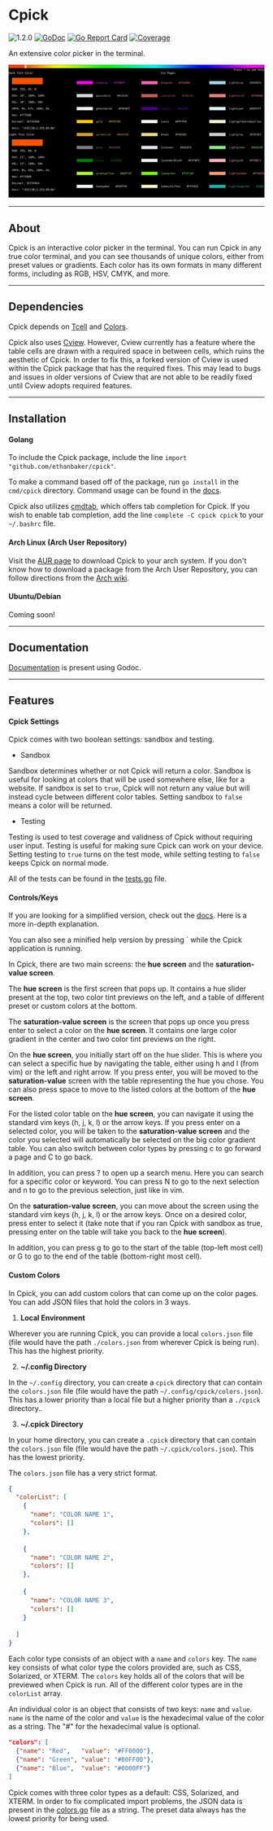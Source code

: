 # Cpick

![1.2.0](https://img.shields.io/badge/status-1.2.0-red)
[![GoDoc](https://godoc.org/github.com/ethanbaker/cpick?status.svg)](https://godoc.org/github.com/ethanbaker/cpick)
[![Go Report Card](https://goreportcard.com/badge/github.com/ethanbaker/cpick)](https://goreportcard.com/report/github.com/ethanbaker/cpick)
[![Coverage](https://gocover.io/_badge/github.com/ethanbaker/cpick)](https://gocover.io/github.com/ethanbaker/cpick)


An extensive color picker in the terminal.

![color picker image](logo.gif)

---

## About

Cpick is an interactive color picker in the terminal. You can run Cpick in any true color terminal, and you can see thousands of unique colors, either from preset values or gradients. Each color has its own formats in many different forms, including as RGB, HSV, CMYK, and more. 

---

## Dependencies

Cpick depends on [Tcell](github.com/gdamore/tcell) and [Colors](github.com/ethanbaker/colors).

Cpick also uses [Cview](gitlab.com/tslocum/cview). However, Cview currently has a feature where the table cells are drawn with a required space in between cells, which ruins the aesthetic of Cpick. In order to fix this, a forked version of Cview is used within the Cpick package that has the required fixes. This may lead to bugs and issues in older versions of Cview that are not able to be readily fixed until Cview adopts required features.

---

## Installation

#### Golang 

To include the Cpick package, include the line `import "github.com/ethanbaker/cpick"`.

To make a command based off of the package, run `go install` in the `cmd/cpick` directory. Command usage can be found in the [docs](https://godoc.org/github.com/ethanbaker/cpick).

Cpick also utilizes [cmdtab](https://github.com/rwxrob/cmdtab), which offers tab completion for Cpick. If you wish to enable tab completion, add the line `complete -C cpick cpick` to your `~/.bashrc` file.

#### Arch Linux (Arch User Repository)

Visit the [AUR page](https://aur.archlinux.org) to download Cpick to your arch system. If you don't know how to download a package from the Arch User Repository, you can follow directions from the [Arch wiki](https://wiki.archlinux.org/index.php/Arch_User_Repository#Installing_packages).

#### Ubuntu/Debian

Coming soon!

---

## Documentation

[Documentation](https://godoc.org/github.com/ethanbaker/cpick) is present using Godoc.

---

## Features

#### Cpick Settings

Cpick comes with two boolean settings: sandbox and testing.

* Sandbox

Sandbox determines whether or not Cpick will return a color. Sandbox is useful for looking at colors that will be used somewhere else, like for a website. If sandbox is set to `true`, Cpick will not return any value but will instead cycle between different color tables. Setting sandbox to `false` means a color will be returned. 

* Testing

Testing is used to test coverage and validness of Cpick without requiring user input. Testing is useful for making sure Cpick can work on your device. Setting testing to `true` turns on the test mode, while setting testing to `false` keeps Cpick on normal mode.

All of the tests can be found in the [tests.go](https://github.com/ethanbaker/cpick/blob/master/tests.go) file.

#### Controls/Keys

If you are looking for a simplified version, check out the [docs](https://github.com/ethanbaker/cpick/blob/master/colors.go). Here is a more in-depth explanation.

You can also see a minified help version by pressing \` while the Cpick application is running.

In Cpick, there are two main screens: the **hue screen** and the **saturation-value screen**.

The **hue screen** is the first screen that pops up. It contains a hue slider present at the top, two color tint previews on the left, and a table of different preset or custom colors at the bottom.

The **saturation-value screen** is the screen that pops up once you press enter to select a color on the **hue screen**. It contains one large color gradient in the center and two color tint previews on the right.

On the **hue screen**, you initially start off on the hue slider. This is where you can select a specific hue by navigating the table, either using h and l (from vim) or the left and right arrow. If you press enter, you will be moved to the **saturation-value** screen with the table representing the hue you chose. You can also press space to move to the listed colors at the bottom of the **hue screen**.

For the listed color table on the **hue screen**, you can navigate it using the standard vim keys (h, j, k, l) or the arrow keys. If you press enter on a selected color, you will be taken to the **saturation-value screen** and the color you selected will automatically be selected on the big color gradient table. You can also switch between color types by pressing c to go forward a page and C to go back.

In addition, you can press ? to open up a search menu. Here you can search for a specific color or keyword. You can press N to go to the next selection and n to go to the previous selection, just like in vim. 

On the **saturation-value screen**, you can move about the screen using the standard vim keys (h, j, k, l) or the arrow keys. Once on a desired color, press enter to select it (take note that if you ran Cpick with sandbox as true, pressing enter on the table will take you back to the **hue screen**).

In addition, you can press g to go to the start of the table (top-left most cell) or G to go to the end of the table (bottom-right most cell).

#### Custom Colors

In Cpick, you can add custom colors that can come up on the color pages. You can add JSON files that hold the colors in 3 ways.

1. **Local Environment**

Wherever you are running Cpick, you can provide a local `colors.json` file (file would have the path `./colors.json` from wherever Cpick is being run). This has the highest priority.

2. **~/.config Directory**

In the `~/.config` directory, you can create a `cpick` directory that can contain the `colors.json` file (file would have the path `~/.config/cpick/colors.json`). This has a lower priority than a local file but a higher priority than a `./cpick` directory..

3. **~/.cpick Directory**

In your home directory, you can create a `.cpick` directory that can contain the `colors.json` file (file would have the path `~/.cpick/colors.json`). This has the lowest priority.

The `colors.json` file has a very strict format. 

~~~json
{
  "colorList": [
    {
      "name": "COLOR NAME 1",
      "colors": []
    },

    {	
      "name": "COLOR NAME 2",
      "colors": []
    },

    {	
      "name": "COLOR NAME 3",
      "colors": []
    }

  ]
}
~~~

Each color type consists of an object with a `name` and `colors` key. The `name` key consists of what color type the colors provided are, such as CSS, Solarized, or XTERM. The `colors` key holds all of the colors that will be previewed when Cpick is run. All of the different color types are in the `colorList` array.

An individual color is an object that consists of two keys: `name` and `value`. `name` is the name of the color and `value` is the hexadecimal value of the color as a string. The "#" for the hexadecimal value is optional.

~~~json
"colors": [
  {"name": "Red",   "value": "#FF0000"},
  {"name": "Green", "value": "#00FF00"},
  {"name": "Blue",  "value": "#0000FF"}
]
~~~

Cpick comes with three color types as a default: CSS, Solarized, and XTERM. In order to fix complicated import problems, the JSON data is present in the [colors.go](https://github.com/ethanbaker/cpick/blob/master/colors.go) file as a string. The preset data always has the lowest priority for being used.

